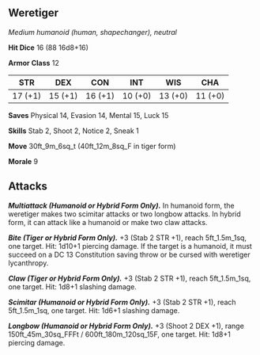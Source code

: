 ## Weretiger

*Medium humanoid (human, shapechanger), neutral*

**Hit Dice** 16 (88 16d8+16)

**Armor Class** 12

| STR     | DEX     | CON     | INT     | WIS     | CHA     |
|---------|---------|---------|---------|---------|---------|
| 17 (+1) | 15 (+1) | 16 (+1) | 10 (+0) | 13 (+0) | 11 (+0) |

**Saves** Physical 14, Evasion 14, Mental 15, Luck 15

**Skills** Stab 2, Shoot 2, Notice 2, Sneak 1

**Move** 30ft\_9m\_6sq\_t (40ft\_12m\_8sq\_F in tiger form)

**Morale** 9

## Attacks

***Multiattack (Humanoid or Hybrid Form Only).*** In humanoid form, the weretiger makes two scimitar attacks or two longbow attacks. In hybrid form, it can attack like a humanoid or make two claw attacks.

***Bite (Tiger or Hybrid Form Only).*** +3 (Stab 2 STR +1), reach 5ft\_1.5m\_1sq, one target. Hit: 1d10+1 piercing damage. If the target is a humanoid, it must succeed on a DC 13 Constitution saving throw or be cursed with weretiger lycanthropy.

***Claw (Tiger or Hybrid Form Only).*** +3 (Stab 2 STR +1), reach 5ft\_1.5m\_1sq, one target. Hit: 1d8+1 slashing damage.

***Scimitar (Humanoid or Hybrid Form Only).*** +3 (Stab 2 STR +1), reach 5ft\_1.5m\_1sq, one target. Hit: 1d6+1 slashing damage.

***Longbow (Humanoid or Hybrid Form Only).*** +3 (Shoot 2 DEX +1), range 150ft\_45m\_30sq\_FFFt / 600ft\_180m\_120sq\_15F, one target. Hit: 1d8+1 piercing damage.

